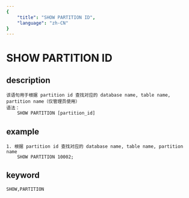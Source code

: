 ```yaml
---
{
    "title": "SHOW PARTITION ID",
    "language": "zh-CN"
}
---
```


<!-- 
Licensed to the Apache Software Foundation (ASF) under one
or more contributor license agreements.  See the NOTICE file
distributed with this work for additional information
regarding copyright ownership.  The ASF licenses this file
to you under the Apache License, Version 2.0 (the
"License"); you may not use this file except in compliance
with the License.  You may obtain a copy of the License at

  http://www.apache.org/licenses/LICENSE-2.0

Unless required by applicable law or agreed to in writing,
software distributed under the License is distributed on an
"AS IS" BASIS, WITHOUT WARRANTIES OR CONDITIONS OF ANY
KIND, either express or implied.  See the License for the
specific language governing permissions and limitations
under the License.
-->

# SHOW PARTITION ID
## description
    该语句用于根据 partition id 查找对应的 database name, table name, partition name（仅管理员使用）
    语法：
        SHOW PARTITION [partition_id]

## example
    1. 根据 partition id 查找对应的 database name, table name, partition name
        SHOW PARTITION 10002;

## keyword
    SHOW,PARTITION

